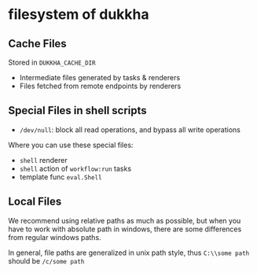 # filesystem of dukkha

## Cache Files

Stored in `DUKKHA_CACHE_DIR`

- Intermediate files generated by tasks & renderers
- Files fetched from remote endpoints by renderers

## Special Files in shell scripts

- `/dev/null`: block all read operations, and bypass all write operations

Where you can use these special files:

- `shell` renderer
- `shell` action of `workflow:run` tasks
- template func `eval.Shell`

## Local Files

We recommend using relative paths as much as possible, but when you have to work with absolute path in windows, there are some differences from regular windows paths.

In general, file paths are generalized in unix path style, thus `C:\\some path` should be `/c/some path`
